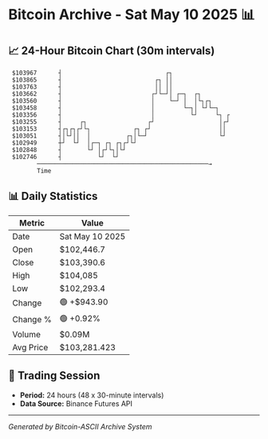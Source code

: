 # Bitcoin Archive - Sat May 10 2025 📊

## 📈 24-Hour Bitcoin Chart (30m intervals)

```
 $103967      ┤                             ┌┐                 
 $103865      ┤                          ┌┐ ││                 
 $103763      ┤                          ││ ││                 
 $103662      ┤                         ┌┘└─┘│ ┌─┐  ┌┐         
 $103560      ┤                         │    └─┘ │  │└┐┌┐      
 $103458      ┤                         │        └─┐│ └┘└─┐    
 $103356      ┤                         │          └┘     └┐ ┌ 
 $103255      ┤     ┌┐                 ┌┘                  │┌┘ 
 $103153      ┤┌┐┌┐┌┘└┐            ┌┐ ┌┘                   ││  
 $103051      ┤│└┘││  │          ┌┐│└─┘                    └┘  
 $102949      ┼┘  └┘  │┌─┐ ┌┐ ┌┐┌┘└┘                           
 $102848      ┤       └┘ │┌┘└┐│└┘                              
 $102746      ┤          └┘  └┘                                
        ────────────────────────────────────────────────→
        Time
```

## 📊 Daily Statistics

| Metric | Value |
|--------|-------|
| Date | Sat May 10 2025 |
| Open | $102,446.7 |
| Close | $103,390.6 |
| High | $104,085 |
| Low | $102,293.4 |
| Change | 🟢 +$943.90 |
| Change % | 🟢 +0.92% |
| Volume | $0.09M |
| Avg Price | $103,281.423 |

## 📅 Trading Session

- **Period:** 24 hours (48 x 30-minute intervals)
- **Data Source:** Binance Futures API

---
*Generated by Bitcoin-ASCII Archive System*
